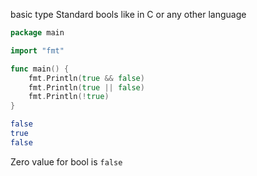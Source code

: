 basic type
Standard bools like in C or any other language

```go
package main

import "fmt"

func main() {
	fmt.Println(true && false)
	fmt.Println(true || false)
	fmt.Println(!true)
}
```
```sh
false
true
false
```

Zero value for bool is `false`
